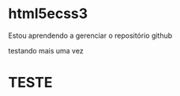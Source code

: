 # html5ecss3
 Estou aprendendo a gerenciar o repositório github
<p>testando mais uma vez</p>
<style>
 background-color: blue
</style>
<h1>TESTE</h1>
